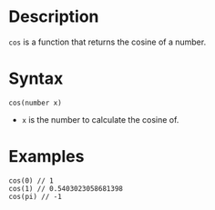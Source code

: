 # Description

`cos` is a function that returns the cosine of a number.

# Syntax

```step
cos(number x)
```

- `x` is the number to calculate the cosine of.

# Examples

```step
cos(0) // 1
cos(1) // 0.5403023058681398
cos(pi) // -1
```
